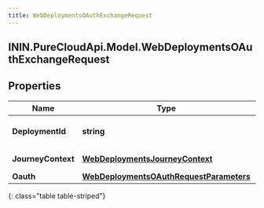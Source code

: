 ```yaml
---
title: WebDeploymentsOAuthExchangeRequest
---
```

## ININ.PureCloudApi.Model.WebDeploymentsOAuthExchangeRequest

## Properties

|Name | Type | Description | Notes|
|------------ | ------------- | ------------- | -------------|
| **DeploymentId** | **string** | The WebDeployment ID | |
| **JourneyContext** | [**WebDeploymentsJourneyContext**](WebDeploymentsJourneyContext.html) | A Customer journey context. | [optional] |
| **Oauth** | [**WebDeploymentsOAuthRequestParameters**](WebDeploymentsOAuthRequestParameters.html) |  | [optional] |
{: class="table table-striped"}



